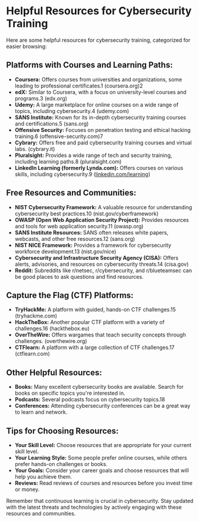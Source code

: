 # Helpful Resources for Cybersecurity Training

Here are some helpful resources for cybersecurity training, categorized for easier browsing:

## **Platforms with Courses and Learning Paths:**

* **Coursera:** Offers courses from universities and organizations, some leading to professional certificates.1 (coursera.org)2
* **edX:** Similar to Coursera, with a focus on university-level courses and programs.3 (edx.org)
* **Udemy:** A large marketplace for online courses on a wide range of topics, including cybersecurity.4 (udemy.com)
* **SANS Institute:** Known for its in-depth cybersecurity training courses and certifications.5 (sans.org)
* **Offensive Security:** Focuses on penetration testing and ethical hacking training.6 (offensive-security.com)7
* **Cybrary:** Offers free and paid cybersecurity training courses and virtual labs. (cybrary.it)
* **Pluralsight:** Provides a wide range of tech and security training, including learning paths.8 (pluralsight.com)
* **LinkedIn Learning (formerly Lynda.com):** Offers courses on various skills, including cybersecurity.9 ([linkedin.com/learning](https://www.google.com/url?sa=E\&source=gmail\&q=https://linkedin.com/learning))

## **Free Resources and Communities:**

* **NIST Cybersecurity Framework:** A valuable resource for understanding cybersecurity best practices.10 (nist.gov/cyberframework)
* **OWASP (Open Web Application Security Project):** Provides resources and tools for web application security.11 (owasp.org)
* **SANS Institute Resources:** SANS often releases white papers, webcasts, and other free resources.12 (sans.org)
* **NIST NICE Framework:** Provides a framework for cybersecurity workforce development.13 (nist.gov/nice)
* **Cybersecurity and Infrastructure Security Agency (CISA):** Offers alerts, advisories, and resources on cybersecurity threats.14 (cisa.gov)
* **Reddit:** Subreddits like r/netsec, r/cybersecurity, and r/blueteamsec can be good places to ask questions and find resources.

## **Capture the Flag (CTF) Platforms:**

* **TryHackMe:** A platform with guided, hands-on CTF challenges.15 (tryhackme.com)
* **HackTheBox:** Another popular CTF platform with a variety of challenges.16 (hackthebox.eu)
* **OverTheWire:** Offers wargames that teach security concepts through challenges. (overthewire.org)
* **CTFlearn:** A platform with a large collection of CTF challenges.17 (ctflearn.com)

## **Other Helpful Resources:**

* **Books:** Many excellent cybersecurity books are available. Search for books on specific topics you're interested in.
* **Podcasts:** Several podcasts focus on cybersecurity topics.18
* **Conferences:** Attending cybersecurity conferences can be a great way to learn and network.

## **Tips for Choosing Resources:**

* **Your Skill Level:** Choose resources that are appropriate for your current skill level.
* **Your Learning Style:** Some people prefer online courses, while others prefer hands-on challenges or books.
* **Your Goals:** Consider your career goals and choose resources that will help you achieve them.
* **Reviews:** Read reviews of courses and resources before you invest time or money.

Remember that continuous learning is crucial in cybersecurity. Stay updated with the latest threats and technologies by actively engaging with these resources and communities.
